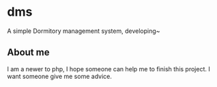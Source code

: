 dms
================
A simple Dormitory management system, developing~

About me
---------------------------
I am a newer to php, I hope someone can help me to finish this project.
I want someone give me some advice.

